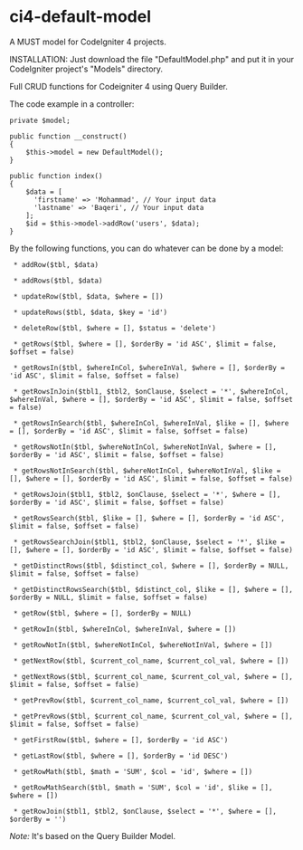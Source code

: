 # ci4-default-model
A MUST model for CodeIgniter 4 projects.

INSTALLATION:
  Just download the file "DefaultModel.php" and put it in your CodeIgniter project's "Models" directory.

Full CRUD functions for Codeigniter 4 using Query Builder.

  The code example in a controller:
  
    private $model;
    
    public function __construct()
    {
        $this->model = new DefaultModel();
    }

    public function index()
    {
        $data = [
          'firstname' => 'Mohammad', // Your input data
          'lastname' => 'Baqeri', // Your input data
        ];
        $id = $this->model->addRow('users', $data);
    }


By the following functions, you can do whatever can be done by a model:

     * addRow($tbl, $data)

     * addRows($tbl, $data)
     
     * updateRow($tbl, $data, $where = [])

     * updateRows($tbl, $data, $key = 'id')
     
     * deleteRow($tbl, $where = [], $status = 'delete')

     * getRows($tbl, $where = [], $orderBy = 'id ASC', $limit = false, $offset = false)

     * getRowsIn($tbl, $whereInCol, $whereInVal, $where = [], $orderBy = 'id ASC', $limit = false, $offset = false)

     * getRowsInJoin($tbl1, $tbl2, $onClause, $select = '*', $whereInCol, $whereInVal, $where = [], $orderBy = 'id ASC', $limit = false, $offset = false)

     * getRowsInSearch($tbl, $whereInCol, $whereInVal, $like = [], $where = [], $orderBy = 'id ASC', $limit = false, $offset = false)

     * getRowsNotIn($tbl, $whereNotInCol, $whereNotInVal, $where = [], $orderBy = 'id ASC', $limit = false, $offset = false)

     * getRowsNotInSearch($tbl, $whereNotInCol, $whereNotInVal, $like = [], $where = [], $orderBy = 'id ASC', $limit = false, $offset = false)

     * getRowsJoin($tbl1, $tbl2, $onClause, $select = '*', $where = [], $orderBy = 'id ASC', $limit = false, $offset = false)

     * getRowsSearch($tbl, $like = [], $where = [], $orderBy = 'id ASC', $limit = false, $offset = false)

     * getRowsSearchJoin($tbl1, $tbl2, $onClause, $select = '*', $like = [], $where = [], $orderBy = 'id ASC', $limit = false, $offset = false)

     * getDistinctRows($tbl, $distinct_col, $where = [], $orderBy = NULL, $limit = false, $offset = false)

     * getDistinctRowsSearch($tbl, $distinct_col, $like = [], $where = [], $orderBy = NULL, $limit = false, $offset = false)

     * getRow($tbl, $where = [], $orderBy = NULL)

     * getRowIn($tbl, $whereInCol, $whereInVal, $where = [])

     * getRowNotIn($tbl, $whereNotInCol, $whereNotInVal, $where = [])

     * getNextRow($tbl, $current_col_name, $current_col_val, $where = [])

     * getNextRows($tbl, $current_col_name, $current_col_val, $where = [], $limit = false, $offset = false)

     * getPrevRow($tbl, $current_col_name, $current_col_val, $where = [])

     * getPrevRows($tbl, $current_col_name, $current_col_val, $where = [], $limit = false, $offset = false)

     * getFirstRow($tbl, $where = [], $orderBy = 'id ASC')

     * getLastRow($tbl, $where = [], $orderBy = 'id DESC')

     * getRowMath($tbl, $math = 'SUM', $col = 'id', $where = [])

     * getRowMathSearch($tbl, $math = 'SUM', $col = 'id', $like = [], $where = [])

     * getRowJoin($tbl1, $tbl2, $onClause, $select = '*', $where = [], $orderBy = '')
     
*Note:* It's based on the Query Builder Model.
